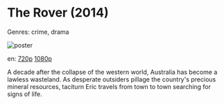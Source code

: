 # The Rover (2014)

Genres: crime, drama

![poster](http://image.tmdb.org/t/p/w500/734OOkr69mt8lyPk8iw3TwgQ90R.jpg)

en:
  [720p](magnet:?xt=urn:btih:6DFDBB5BC366EBD1CC53F701E06F6FB8C801F79B&tr=udp://glotorrents.pw:6969/announce&tr=udp://tracker.opentrackr.org:1337/announce&tr=udp://torrent.gresille.org:80/announce&tr=udp://tracker.openbittorrent.com:80&tr=udp://tracker.coppersurfer.tk:6969&tr=udp://tracker.leechers-paradise.org:6969&tr=udp://p4p.arenabg.ch:1337&tr=udp://tracker.internetwarriors.net:1337)
  [1080p](magnet:?xt=urn:btih:5D43F52B698C08ADB4C9009D84BB2E4EB544E125&tr=udp://glotorrents.pw:6969/announce&tr=udp://tracker.opentrackr.org:1337/announce&tr=udp://torrent.gresille.org:80/announce&tr=udp://tracker.openbittorrent.com:80&tr=udp://tracker.coppersurfer.tk:6969&tr=udp://tracker.leechers-paradise.org:6969&tr=udp://p4p.arenabg.ch:1337&tr=udp://tracker.internetwarriors.net:1337)
  


A decade after the collapse of the western world, Australia has become a lawless wasteland. As desperate outsiders pillage the country's precious mineral resources, taciturn Eric travels from town to town searching for signs of life.